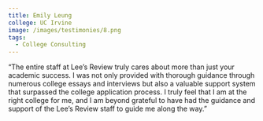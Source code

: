 ```yaml
---
title: Emily Leung
college: UC Irvine
image: /images/testimonies/8.png
tags:
  - College Consulting
---
```

“The entire staff at Lee’s Review truly cares about more than just your
          academic success. I was not only provided with thorough guidance through
          numerous college essays and interviews but also a valuable support system
          that surpassed the college application process. I truly feel that I am at
          the right college for me, and I am beyond grateful to have had the
          guidance and support of the Lee’s Review staff to guide me along the way.”